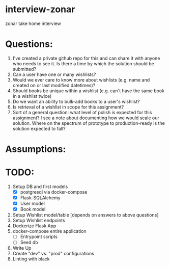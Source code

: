 # interview-zonar
zonar take home interview


# Questions:
1. I've created a private github repo for this and can share it with anyone who needs to see it. Is there a time by which the solution should be submitted?
2. Can a user have one or many wishlists?
3. Would we ever care to know more about wishlists (e.g. name and created on or last modified datetimes)?
4. Should books be unique within a wishlist (e.g. can't have the same book in a wishlist twice)
5. Do we want an ability to bulk-add books to a user's wishlist?
6. Is retrieval of a wishlist in scope for this assignment?
7. Sort of a general question: what level of polish is expected for this assignment? I see a note about documenting how we would scale our solution. Where on the spectrum of prototype to production-ready is the solution expected to fall?

# Assumptions:

# TODO:
1. Setup DB and first models
    - [x] postgresql via docker-compose
    - [x] Flask-SQLAlchemy
    - [x] User model
    - [x] Book model
2. Setup Wishlist model/table [depends on answers to above questions]
3. Setup Wishlist endpoints
4. ~~Dockerize Flask App~~
5. docker-compose entire application
    - [ ] Entrypoint scripts
    - [ ] Seed db
6. Write Up
7. Create "dev" vs. "prod" configurations
8. Linting with black
